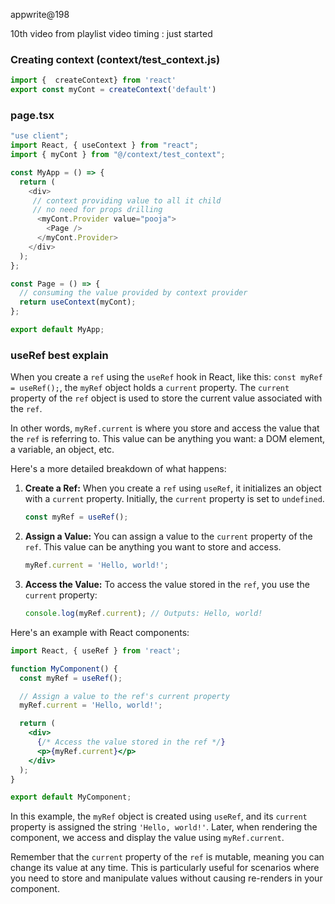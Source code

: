 


appwrite@198

10th video from playlist
video timing : just started






### Creating  context  (context/test_context.js)
```javascript
import {  createContext} from 'react'
export const myCont = createContext('default')
```




### page.tsx


```javascript
"use client";
import React, { useContext } from "react";
import { myCont } from "@/context/test_context";

const MyApp = () => {
  return (
    <div>
     // context providing value to all it child
     // no need for props drilling
      <myCont.Provider value="pooja">
        <Page />
      </myCont.Provider>
    </div>
  );
};

const Page = () => {
  // consuming the value provided by context provider
  return useContext(myCont);
};

export default MyApp;

```

### useRef best explain

When you create a `ref` using the `useRef` hook in React, like this: `const myRef = useRef();`, the `myRef` object holds a `current` property. The `current` property of the `ref` object is used to store the current value associated with the `ref`.

In other words, `myRef.current` is where you store and access the value that the `ref` is referring to. This value can be anything you want: a DOM element, a variable, an object, etc.

Here's a more detailed breakdown of what happens:

1. **Create a Ref:** When you create a `ref` using `useRef`, it initializes an object with a `current` property. Initially, the `current` property is set to `undefined`.

   ```jsx
   const myRef = useRef();
   ```

2. **Assign a Value:** You can assign a value to the `current` property of the `ref`. This value can be anything you want to store and access.

   ```jsx
   myRef.current = 'Hello, world!';
   ```

3. **Access the Value:** To access the value stored in the `ref`, you use the `current` property:

   ```jsx
   console.log(myRef.current); // Outputs: Hello, world!
   ```

Here's an example with React components:

```jsx
import React, { useRef } from 'react';

function MyComponent() {
  const myRef = useRef();

  // Assign a value to the ref's current property
  myRef.current = 'Hello, world!';

  return (
    <div>
      {/* Access the value stored in the ref */}
      <p>{myRef.current}</p>
    </div>
  );
}

export default MyComponent;
```

In this example, the `myRef` object is created using `useRef`, and its `current` property is assigned the string `'Hello, world!'`. Later, when rendering the component, we access and display the value using `myRef.current`.

Remember that the `current` property of the `ref` is mutable, meaning you can change its value at any time. This is particularly useful for scenarios where you need to store and manipulate values without causing re-renders in your component.







